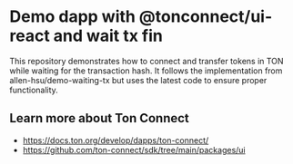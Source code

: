 # Demo dapp with @tonconnect/ui-react and wait tx fin
This repository demonstrates how to connect and transfer tokens in TON while waiting for the transaction hash. It follows the implementation from allen-hsu/demo-waiting-tx but uses the latest code to ensure proper functionality.

## Learn more about Ton Connect

- https://docs.ton.org/develop/dapps/ton-connect/
- https://github.com/ton-connect/sdk/tree/main/packages/ui
